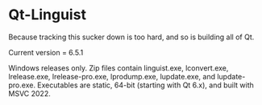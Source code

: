 Qt-Linguist
===========
Because tracking this sucker down is too hard, and so is building all of Qt.

Current version = 6.5.1

Windows releases only. Zip files contain linguist.exe, lconvert.exe, lrelease.exe, lrelease-pro.exe, lprodump.exe, lupdate.exe, and lupdate-pro.exe. Executables are static, 64-bit (starting with Qt 6.x), and built with MSVC 2022.
